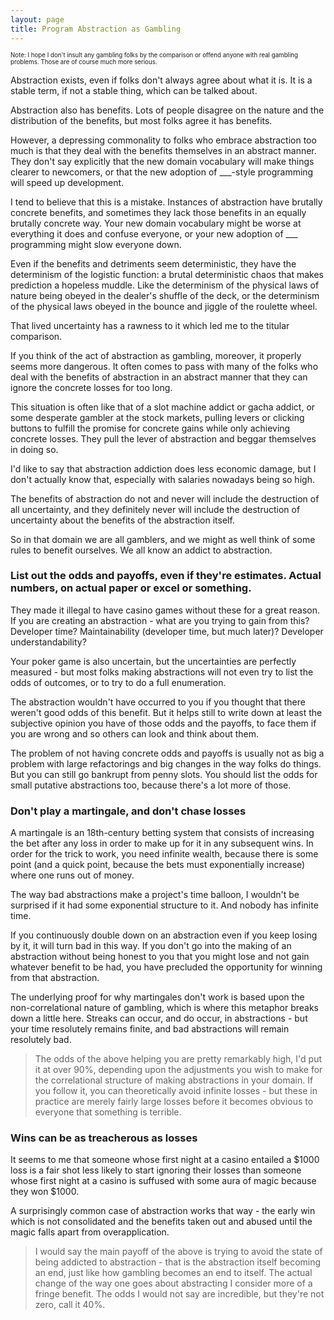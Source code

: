 ```yaml
---
layout: page
title: Program Abstraction as Gambling
---
```


<sub><sup>Note: I hope I don't insult any gambling folks by the comparison or offend anyone with real gambling problems. Those are of course much more serious.</sup></sub>

Abstraction exists, even if folks don't always agree about what it is. It is a stable term, if not a stable thing, which can be talked about.

Abstraction also has benefits. Lots of people disagree on the nature and the distribution of the benefits, but most folks agree it has benefits.

However, a depressing commonality to folks who embrace abstraction too much is that they deal with the benefits themselves in an abstract manner. They don't say explicitly that the new domain vocabulary will make things clearer to newcomers, or that the new adoption of \_\_\_-style programming will speed up development.

I tend to believe that this is a mistake. Instances of abstraction have brutally concrete benefits, and sometimes they lack those benefits in an equally brutally concrete way. Your new domain vocabulary might be worse at everything it does and confuse everyone, or your new adoption of \_\_\_ programming might slow everyone down.

Even if the benefits and detriments seem deterministic, they have the determinism of the logistic function: a brutal deterministic chaos that makes prediction a hopeless muddle. Like the determinism of the physical laws of nature being obeyed in the dealer's shuffle of the deck, or the determinism of the physical laws obeyed in the bounce and jiggle of the roulette wheel. 

That lived uncertainty has a rawness to it which led me to the titular comparison.

If you think of the act of abstraction as gambling, moreover, it properly seems more dangerous. It often comes to pass with many of the folks who deal with the benefits of abstraction in an abstract manner that they can ignore the concrete losses for too long.

This situation is often like that of a slot machine addict or gacha addict, or some desperate gambler at the stock markets, pulling levers or clicking buttons to fulfill the promise for concrete gains while only achieving concrete losses. They pull the lever of abstraction and beggar themselves in doing so.

I'd like to say that abstraction addiction does less economic damage, but I don't actually know that, especially with salaries nowadays being so high.

The benefits of abstraction do not and never will include the destruction of all uncertainty, and they definitely never will include the destruction of uncertainty about the benefits of the abstraction itself.

So in that domain we are all gamblers, and we might as well think of some rules to benefit ourselves. We all know an addict to abstraction.

### List out the odds and payoffs, even if they're estimates. Actual numbers, on actual paper or excel or something.

They made it illegal to have casino games without these for a great reason. If you are creating an abstraction - what are you trying to gain from this? Developer time? Maintainability (developer time, but much later)? Developer understandability?

Your poker game is also uncertain, but the uncertainties are perfectly measured - but most folks making abstractions will not even try to list the odds of outcomes, or to try to do a full enumeration.

The abstraction wouldn't have occurred to you if you thought that there weren't good odds of this benefit. But it helps still to write down at least the subjective opinion you have of those odds and the payoffs, to face them if you are wrong and so others can look and think about them.

The problem of not having concrete odds and payoffs is usually not as big a problem with large refactorings and big changes in the way folks do things. But you can still go bankrupt from penny slots. You should list the odds for small putative abstractions too, because there's a lot more of those.

### Don't play a martingale, and don't chase losses

A martingale is an 18th-century betting system that consists of increasing the bet after any loss in order to make up for it in any subsequent wins. In order for the trick to work, you need infinite wealth, because there is some point (and a quick point, because the bets must exponentially increase) where one runs out of money.

The way bad abstractions make a project's time balloon, I wouldn't be surprised if it had some exponential structure to it. And nobody has infinite time.

If you continuously double down on an abstraction even if you keep losing by it, it will turn bad in this way. If you don't go into the making of an abstraction without being honest to you that you might lose and not gain whatever benefit to be had, you have precluded the opportunity for winning from that abstraction.

The underlying proof for why martingales don't work is based upon the non-correlational nature of gambling, which is where this metaphor breaks down a little here. Streaks can occur, and do occur, in abstractions - but your time resolutely remains finite, and bad abstractions will remain resolutely bad.

> The odds of the above helping you are pretty remarkably high, I'd put it at over 90%, depending upon the adjustments you wish to make for the correlational structure of making abstractions in your domain. If you follow it, you can theoretically avoid infinite losses - but these in practice are merely fairly large losses before it becomes obvious to everyone that something is terrible.

### Wins can be as treacherous as losses

It seems to me that someone whose first night at a casino entailed a $1000 loss is a fair shot less likely to start ignoring their losses than someone whose first night at a casino is suffused with some aura of magic because they won $1000.

A surprisingly common case of abstraction works that way - the early win which is not consolidated and the benefits taken out and abused until the magic falls apart from overapplication.

> I would say the main payoff of the above is trying to avoid the state of being addicted to abstraction - that is the abstraction itself becoming an end, just like how gambling becomes an end to itself. The actual change of the way one goes about abstracting I consider more of a fringe benefit. The odds I would not say are incredible, but they're not zero, call it 40%.
